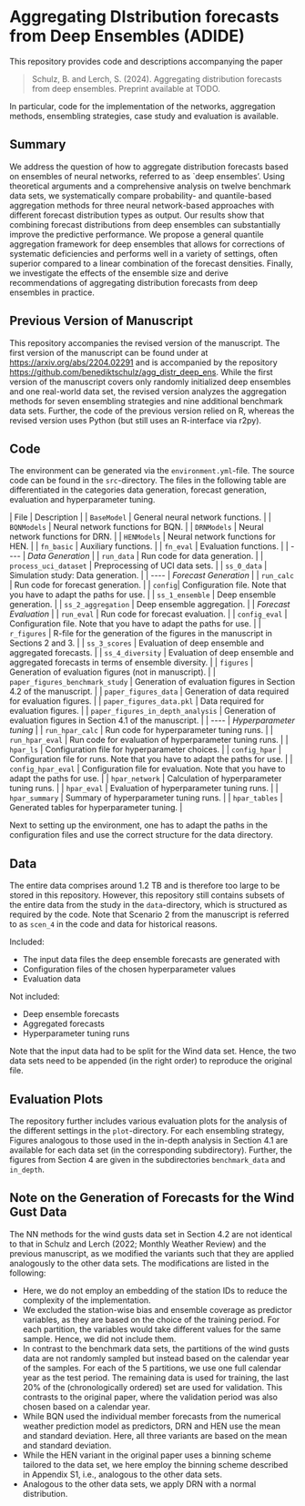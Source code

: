 # Aggregating DIstribution forecasts from Deep Ensembles (ADIDE)

This repository provides code and descriptions accompanying the paper

> Schulz, B. and Lerch, S. (2024). 
> Aggregating distribution forecasts from deep ensembles.
> Preprint available at TODO.

In particular, code for the implementation of the networks, aggregation methods, ensembling strategies, case study and evaluation is available.

## Summary

We address the question of how to aggregate distribution forecasts based on ensembles of neural networks, referred to as `deep ensembles’. Using theoretical arguments and a comprehensive analysis on twelve benchmark data sets, we systematically compare probability- and quantile-based aggregation methods for three neural network-based approaches with different forecast distribution types as output. Our results show that combining forecast distributions from deep ensembles can substantially improve the predictive performance. We propose a general quantile aggregation framework for deep ensembles that allows for corrections of systematic deficiencies and performs well in a variety of settings, often superior compared to a linear combination of the forecast densities. Finally, we investigate the effects of the ensemble size and derive recommendations of aggregating distribution forecasts from deep ensembles in practice.

## Previous Version of Manuscript

This repository accompanies the revised version of the manuscript. The first version of the manuscript can be found under at https://arxiv.org/abs/2204.02291 and is accompanied by the repository https://github.com/benediktschulz/agg_distr_deep_ens. While the first version of the manuscript covers only randomly initialized deep ensembles and one real-world data set, the revised version analyzes the aggregation methods for seven ensembling strategies and nine additional benchmark data sets. Further, the code of the previous version relied on R, whereas the revised version uses Python (but still uses an R-interface via r2py).

## Code

The environment can be generated via the `environment.yml`-file. The source code can be found in the `src`-directory. The files in the following table are differentiated in the categories data generation, forecast generation, evaluation and hyperparameter tuning.

| File | Description |
| `BaseModel` | General neural network functions. |
| `BQNModels` | Neural network functions for BQN. |
| `DRNModels` | Neural network functions for DRN. |
| `HENModels` | Neural network functions for HEN. |
| `fn_basic` |  Auxiliary functions. |
| `fn_eval` |  Evaluation functions. |
| ---- | _Data Generation_ | 
| `run_data` | Run code for data generation. |
| `process_uci_dataset` | Preprocessing of UCI data sets. |
| `ss_0_data` | Simulation study: Data generation. |
| ---- | _Forecast Generation_ | 
| `run_calc` | Run code for forecast generation. |
| `config`| Configuration file. Note that you have to adapt the paths for use. |
| `ss_1_ensemble` | Deep ensemble generation. |
| `ss_2_aggregation` | Deep ensemble aggregation. |
| _Forecast Evaluation_ | 
| `run_eval` | Run code for forecast evaluation. |
| `config_eval` | Configuration file. Note that you have to adapt the paths for use. |
| `r_figures` | R-file for the generation of the figures in the manuscript in Sections 2 and 3. |
| `ss_3_scores` | Evaluation of deep ensemble and aggregated forecasts. |
| `ss_4_diversity` | Evaluation of deep ensemble and aggregated forecasts in terms of ensemble diversity. |
| `figures` | Generation of evaluation figures (not in manuscript). |
| `paper_figures_benchmark_study` | Generation of evaluation figures in Section 4.2 of the manuscript. |
| `paper_figures_data` | Generation of data required for evaluation figures. |
| `paper_figures_data.pkl` | Data required for evaluation figures. |
| `paper_figures_in_depth_analysis` | Generation of evaluation figures in Section 4.1 of the manuscript. |
| ---- | _Hyperparameter tuning_ | 
| `run_hpar_calc` | Run code for hyperparameter tuning runs. |
| `run_hpar_eval` | Run code for evaluation of hyperparameter tuning runs. |
| `hpar_ls` | Configuration file for hyperparameter choices. |
| `config_hpar` | Configuration file for runs. Note that you have to adapt the paths for use. |
| `config_hpar_eval` | Configuration file for evaluation. Note that you have to adapt the paths for use. | 
| `hpar_network` | Calculation of hyperparameter tuning runs. |
| `hpar_eval` | Evaluation of hyperparameter tuning runs. |
| `hpar_summary` | Summary of hyperparameter tuning runs. |
| `hpar_tables` | Generated tables for hyperparameter tuning. |

Next to setting up the environment, one has to adapt the paths in the configuration files and use the correct structure for the data directory.

## Data

The entire data comprises around 1.2 TB and is therefore too large to be stored in this repository. However, this repository still contains subsets of the entire data from the study in the `data`-directory, which is structured as required by the code. Note that Scenario 2 from the manuscript is referred to as `scen_4` in the code and data for historical reasons.

Included: 
- The input data files the deep ensemble forecasts are generated with
- Configuration files of the chosen hyperparameter values
- Evaluation data

Not included: 
- Deep ensemble forecasts
- Aggregated forecasts
- Hyperparameter tuning runs

Note that the input data had to be split for the Wind data set. Hence, the two data sets need to be appended (in the right order) to reproduce the original file.

## Evaluation Plots

The repository further includes various evaluation plots for the analysis of the different settings in the `plot`-directory. For each ensembling strategy, Figures analogous to those used in the in-depth analysis in Section 4.1 are available for each data set (in the corresponding subdirectory). Further, the figures from Section 4 are given in the subdirectories `benchmark_data` and `in_depth`. 

## Note on the Generation of Forecasts for the Wind Gust Data

The NN methods for the wind gusts data set in Section 4.2 are not identical to that in Schulz and Lerch (2022; Monthly Weather Review) and the previous manuscript, as we modified the variants such that they are applied analogously to the other data sets. The modifications are listed in the following:

- Here, we do not employ an embedding of the station IDs to reduce the complexity of the implementation.
- We excluded the station-wise bias and ensemble coverage as predictor variables, as they are based on the choice of the training period. For each partition, the variables would take different values for the same sample. Hence, we did not include them.
- In contrast to the benchmark data sets, the partitions of the wind gusts data are not randomly sampled but instead based on the calendar year of the samples. For each of the 5 partitions, we use one full calendar year as the test period. The remaining data is used for training, the last 20% of the (chronologically ordered) set are used for validation. This contrasts to the original paper, where the validation period was also chosen based on a calendar year.
- While BQN used the individual member forecasts from the numerical weather prediction model as predictors, DRN and HEN use the mean and standard deviation. Here, all three variants are based on the mean and standard deviation.
- While the HEN variant in the original paper uses a binning scheme tailored to the data set, we here employ the binning scheme described in Appendix S1, i.e., analogous to the other data sets.
- Analogous to the other data sets, we apply DRN with a normal distribution.
